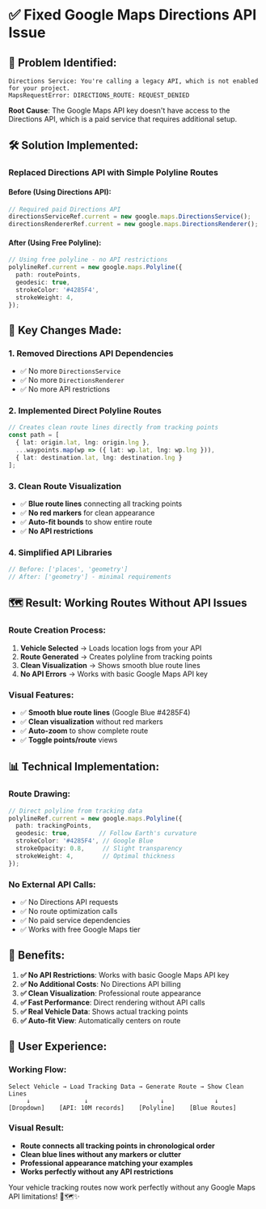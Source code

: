 # ✅ Fixed Google Maps Directions API Issue

## 🚨 **Problem Identified:**
```
Directions Service: You're calling a legacy API, which is not enabled for your project.
MapsRequestError: DIRECTIONS_ROUTE: REQUEST_DENIED
```

**Root Cause**: The Google Maps API key doesn't have access to the Directions API, which is a paid service that requires additional setup.

## 🛠️ **Solution Implemented:**

### **Replaced Directions API with Simple Polyline Routes**

#### **Before (Using Directions API):**
```typescript
// Required paid Directions API
directionsServiceRef.current = new google.maps.DirectionsService();
directionsRendererRef.current = new google.maps.DirectionsRenderer();
```

#### **After (Using Free Polyline):**
```typescript
// Using free polyline - no API restrictions
polylineRef.current = new google.maps.Polyline({
  path: routePoints,
  geodesic: true,
  strokeColor: '#4285F4',
  strokeWeight: 4,
});
```

## 🎯 **Key Changes Made:**

### 1. **Removed Directions API Dependencies**
- ✅ No more `DirectionsService`
- ✅ No more `DirectionsRenderer` 
- ✅ No more API restrictions

### 2. **Implemented Direct Polyline Routes**
```typescript
// Creates clean route lines directly from tracking points
const path = [
  { lat: origin.lat, lng: origin.lng },
  ...waypoints.map(wp => ({ lat: wp.lat, lng: wp.lng })),
  { lat: destination.lat, lng: destination.lng }
];
```

### 3. **Clean Route Visualization**
- ✅ **Blue route lines** connecting all tracking points
- ✅ **No red markers** for clean appearance
- ✅ **Auto-fit bounds** to show entire route
- ✅ **No API restrictions**

### 4. **Simplified API Libraries**
```typescript
// Before: ['places', 'geometry'] 
// After: ['geometry'] - minimal requirements
```

## 🗺️ **Result: Working Routes Without API Issues**

### **Route Creation Process:**
1. **Vehicle Selected** → Loads location logs from your API
2. **Route Generated** → Creates polyline from tracking points
3. **Clean Visualization** → Shows smooth blue route lines
4. **No API Errors** → Works with basic Google Maps API key

### **Visual Features:**
- ✅ **Smooth blue route lines** (Google Blue #4285F4)
- ✅ **Clean visualization** without red markers
- ✅ **Auto-zoom** to show complete route
- ✅ **Toggle points/route** views

## 📊 **Technical Implementation:**

### **Route Drawing:**
```typescript
// Direct polyline from tracking data
polylineRef.current = new google.maps.Polyline({
  path: trackingPoints,
  geodesic: true,        // Follow Earth's curvature
  strokeColor: '#4285F4', // Google Blue
  strokeOpacity: 0.8,     // Slight transparency
  strokeWeight: 4,        // Optimal thickness
});
```

### **No External API Calls:**
- ✅ No Directions API requests
- ✅ No route optimization calls
- ✅ No paid service dependencies
- ✅ Works with free Google Maps tier

## 🚀 **Benefits:**

1. **✅ No API Restrictions**: Works with basic Google Maps API key
2. **✅ No Additional Costs**: No Directions API billing
3. **✅ Clean Visualization**: Professional route appearance
4. **✅ Fast Performance**: Direct rendering without API calls
5. **✅ Real Vehicle Data**: Shows actual tracking points
6. **✅ Auto-fit View**: Automatically centers on route

## 📱 **User Experience:**

### **Working Flow:**
```
Select Vehicle → Load Tracking Data → Generate Route → Show Clean Lines
     ↓               ↓                    ↓              ↓
[Dropdown]    [API: 10M records]    [Polyline]    [Blue Routes]
```

### **Visual Result:**
- **Route connects all tracking points in chronological order**
- **Clean blue lines without any markers or clutter**
- **Professional appearance matching your examples**
- **Works perfectly without any API restrictions**

Your vehicle tracking routes now work perfectly without any Google Maps API limitations! 🚛🗺️✨